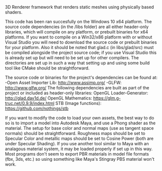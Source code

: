 3D Renderer framework that renders static meshes using physically based
shaders.

This code has been ran succesfully on the Windows 10 x64 platform.
The source code dependencies (in the /libs folder) are all either
header-only libraries, which will compile on any platform, or 
prebuilt binaries for x64 platforms. If you want to compile on 
a Win32/x86 platform with or without Visual Studio you will need 
to download the source code or prebuilt binaries for your platform.
Also it should be noted that glad.c (in libs/glad/src) must be compiled 
alongside the  project source code; if you use Visual Studio this is 
already set up but will need to be set up for other compilers. The directories
are set up in such a way that setting up and using some build tool like 
CMake should be straightforward.

The source code or binaries for the project's dependencies can be found at:
-Open Asset Importer Lib: http://www.assimp.org/
-GLFW: http://www.glfw.org/
The following dependencies are built as part of the project or included as 
header-only libraries:
OpenGL Loader-Generator: http://glad.dav1d.de/
OpenGL Mathematics: https://glm.g-truc.net/0.9.9/index.html
STB (Image functions): https://github.com/nothings/stb

If you want to modify the code to load your own assets, the best way to do so
is to import a model into Autodesk Maya, and use a Phong shader as the material.
The setup for base color and normal maps (use as tangent space normals) should be 
straightforward. Roughness maps should be set to Specular Color and metallic maps
should be set to Cosine Power (both are under Specular Shading). 
If you use another tool similar to Maya with an analagous material system, it may
be loaded properly if set up in this way. Most programs don't seem to export PBR materials
in model file formats (fbx, 3ds, etc.) so using something like Maya's Stingray PBS material
won't work. 
